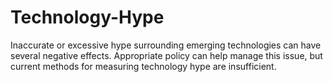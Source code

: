 # Technology-Hype
Inaccurate or excessive hype surrounding emerging technologies
can have several negative effects. Appropriate policy can help
manage this issue, but current methods for measuring technology
hype are insufficient.
